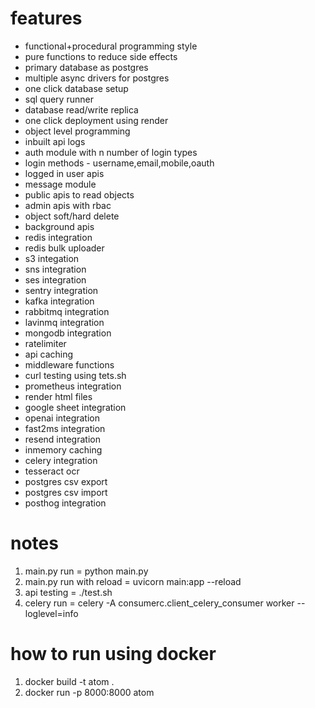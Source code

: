 # features
- functional+procedural programming style
- pure functions to reduce side effects
- primary database as postgres
- multiple async drivers for postgres
- one click database setup
- sql query runner
- database read/write replica
- one click deployment using render
- object level programming
- inbuilt api logs
- auth module with n number of login types
- login methods - username,email,mobile,oauth
- logged in user apis
- message module
- public apis to read objects
- admin apis with rbac
- object soft/hard delete
- background apis
- redis integration
- redis bulk uploader
- s3 integation
- sns integration
- ses integration
- sentry integration
- kafka integration
- rabbitmq integration
- lavinmq integration
- mongodb integration
- ratelimiter
- api caching
- middleware functions
- curl testing using tets.sh
- prometheus integration
- render html files
- google sheet integration
- openai integration
- fast2ms integration
- resend integration
- inmemory caching
- celery integration
- tesseract ocr
- postgres csv export
- postgres csv import
- posthog integration

# notes
1. main.py run = python main.py
2. main.py run with reload =  uvicorn main:app --reload
4. api testing = ./test.sh
5. celery run = celery -A consumerc.client_celery_consumer worker --loglevel=info

# how to run using docker
1. docker build -t atom .
2. docker run -p 8000:8000 atom